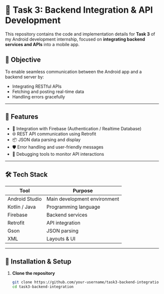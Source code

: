 
# 📱 Task 3: Backend Integration & API Development

This repository contains the code and implementation details for **Task 3** of my Android development internship, focused on **integrating backend services and APIs** into a mobile app.

## 📌 Objective

To enable seamless communication between the Android app and a backend server by:
- Integrating RESTful APIs
- Fetching and posting real-time data
- Handling errors gracefully

---

## 🚀 Features

- 🔗 Integration with Firebase (Authentication / Realtime Database)
- 🌐 REST API communication using Retrofit
- 📦 JSON data parsing and display
- 🛡️ Error handling and user-friendly messages
- 🧪 Debugging tools to monitor API interactions

---

## 🛠️ Tech Stack

| Tool | Purpose |
|------|---------|
| Android Studio | Main development environment |
| Kotlin / Java | Programming language |
| Firebase | Backend services |
| Retrofit | API integration |
| Gson | JSON parsing |
| XML | Layouts & UI |

---

## 🔧 Installation & Setup

1. **Clone the repository**
   ```bash
   git clone https://github.com/your-username/task3-backend-integration.git
   cd task3-backend-integration
